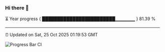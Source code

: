 ### Hi there 👋

⏳ Year progress { ████████████████████████▁▁▁▁▁▁ } 81.39 %

---

⏰ Updated on Sat, 25 Oct 2025 01:19:53 GMT

![Progress Bar CI](https://github.com/JuvenileQ/Progress-Bar-CI/workflows/main/badge.svg)
